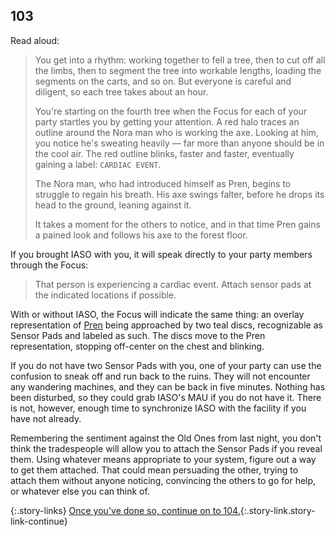 ## 103

Read aloud:

> You get into a rhythm: working together to fell a tree, then to cut off all the limbs, then to segment the tree into workable lengths, loading the segments on the carts, and so on. 
> But everyone is careful and diligent, so each tree takes about an hour.
>
> You're starting on the fourth tree when the Focus for each of your party startles you by getting your attention.
> A red halo traces an outline around the Nora man who is working the axe.
> Looking at him, you notice he's sweating heavily — far more than anyone should be in the cool air.
> The red outline blinks, faster and faster, eventually gaining a label: `CARDIAC EVENT`.
>
> The Nora man, who had introduced himself as Pren, begins to struggle to regain his breath.
> His axe swings falter, before he drops its head to the ground, leaning against it.
>
> It takes a moment for the others to notice, and in that time Pren gains a pained look and follows his axe to the forest floor. 

If you brought IASO with you, it will speak directly to your party members through the Focus:

> That person is experiencing a cardiac event.
> Attach sensor pads at the indicated locations if possible.

With or without IASO, the Focus will indicate the same thing: an overlay representation of [Pren](450-pren.md) being approached by two teal discs, recognizable as Sensor Pads and labeled as such.
The discs move to the Pren representation, stopping off-center on the chest and blinking.

If you do not have two Sensor Pads with you, one of your party can use the confusion to sneak off and run back to the ruins.
They will not encounter any wandering machines, and they can be back in five minutes.
Nothing has been disturbed, so they could grab IASO's MAU if you do not have it.
There is not, however, enough time to synchronize IASO with the facility if you have not already.

Remembering the sentiment against the Old Ones from last night, you don't think the tradespeople will allow you to attach the Sensor Pads if you reveal them.
Using whatever means appropriate to your system, figure out a way to get them attached.
That could mean persuading the other, trying to attach them without anyone noticing, convincing the others to go for help, or whatever else you can think of.

{:.story-links}
[Once you've done so, continue on to 104.](104-clear.md){:.story-link.story-link-continue}

